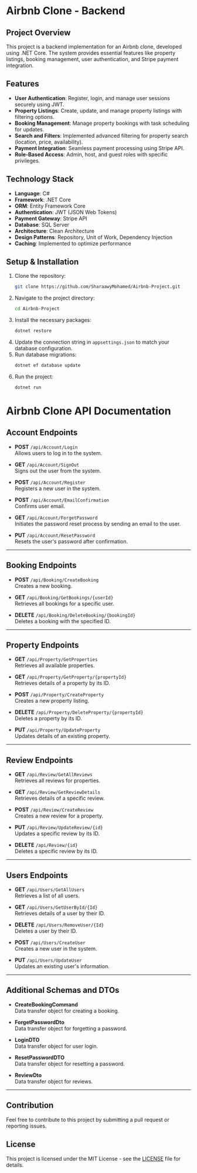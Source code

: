 # Airbnb Clone - Backend

## Project Overview
This project is a backend implementation for an Airbnb clone, developed using .NET Core. The system provides essential features like property listings, booking management, user authentication, and Stripe payment integration.

## Features
- **User Authentication**: Register, login, and manage user sessions securely using JWT.
- **Property Listings**: Create, update, and manage property listings with filtering options.
- **Booking Management**: Manage property bookings with task scheduling for updates.
- **Search and Filters**: Implemented advanced filtering for property search (location, price, availability).
- **Payment Integration**: Seamless payment processing using Stripe API.
- **Role-Based Access**: Admin, host, and guest roles with specific privileges.

## Technology Stack
- **Language**: C#
- **Framework**: .NET Core
- **ORM**: Entity Framework Core
- **Authentication**: JWT (JSON Web Tokens)
- **Payment Gateway**: Stripe API
- **Database**: SQL Server
- **Architecture**: Clean Architecture
- **Design Patterns**: Repository, Unit of Work, Dependency Injection
- **Caching**: Implemented to optimize performance

## Setup & Installation
1. Clone the repository:
    ```bash
    git clone https://github.com/SharaawyMohamed/Airbnb-Project.git
    ```
2. Navigate to the project directory:
    ```bash
    cd Airbnb-Project
    ```
3. Install the necessary packages:
    ```bash
    dotnet restore
    ```
4. Update the connection string in `appsettings.json` to match your database configuration.
5. Run database migrations:
    ```bash
    dotnet ef database update
    ```
6. Run the project:
    ```bash
    dotnet run
    ```

# Airbnb Clone API Documentation

## Account Endpoints

- **POST** `/api/Account/Login`  
  Allows users to log in to the system.

- **GET** `/api/Account/SignOut`  
  Signs out the user from the system.

- **POST** `/api/Account/Register`  
  Registers a new user in the system.

- **POST** `/api/Account/EmailConfirmation`  
  Confirms user email.

- **GET** `/api/Account/ForgetPassword`  
  Initiates the password reset process by sending an email to the user.

- **PUT** `/api/Account/ResetPassword`  
  Resets the user's password after confirmation.

---

## Booking Endpoints

- **POST** `/api/Booking/CreateBooking`  
  Creates a new booking.

- **GET** `/api/Booking/GetBookings/{userId}`  
  Retrieves all bookings for a specific user.

- **DELETE** `/api/Booking/DeleteBooking/{bookingId}`  
  Deletes a booking with the specified ID.

---

## Property Endpoints

- **GET** `/api/Property/GetProperties`  
  Retrieves all available properties.

- **GET** `/api/Property/GetProperty/{propertyId}`  
  Retrieves details of a property by its ID.

- **POST** `/api/Property/CreateProperty`  
  Creates a new property listing.

- **DELETE** `/api/Property/DeleteProperty/{propertyId}`  
  Deletes a property by its ID.

- **PUT** `/api/Property/UpdateProperty`  
  Updates details of an existing property.

---

## Review Endpoints

- **GET** `/api/Review/GetAllReviews`  
  Retrieves all reviews for properties.

- **GET** `/api/Review/GetReviewDetails`  
  Retrieves details of a specific review.

- **POST** `/api/Review/CreateReview`  
  Creates a new review for a property.

- **PUT** `/api/Review/UpdateReview/{id}`  
  Updates a specific review by its ID.

- **DELETE** `/api/Review/{id}`  
  Deletes a specific review by its ID.

---

## Users Endpoints

- **GET** `/api/Users/GetAllUsers`  
  Retrieves a list of all users.

- **GET** `/api/Users/GetUserById/{Id}`  
  Retrieves details of a user by their ID.

- **DELETE** `/api/Users/RemoveUser/{Id}`  
  Deletes a user by their ID.

- **POST** `/api/Users/CreateUser`  
  Creates a new user in the system.

- **PUT** `/api/Users/UpdateUser`  
  Updates an existing user's information.

---

## Additional Schemas and DTOs

- **CreateBookingCommand**  
  Data transfer object for creating a booking.

- **ForgetPasswordDto**  
  Data transfer object for forgetting a password.

- **LoginDTO**  
  Data transfer object for user login.

- **ResetPasswordDTO**  
  Data transfer object for resetting a password.

- **ReviewDto**  
  Data transfer object for reviews.

---

## Contribution
Feel free to contribute to this project by submitting a pull request or reporting issues.

## License
This project is licensed under the MIT License - see the [LICENSE](LICENSE) file for details.
